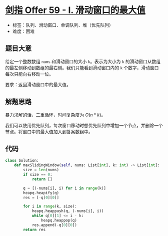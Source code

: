 # [剑指 Offer 59 - I. 滑动窗口的最大值](https://leetcode.cn/problems/hua-dong-chuang-kou-de-zui-da-zhi-lcof/)

- 标签：队列、滑动窗口、单调队列、堆（优先队列）
- 难度：困难

## 题目大意

给定一个整数数组 `nums` 和滑动窗口的大小 `k`。表示为大小为 `k` 的滑动窗口从数组的最左侧移动到数组的最右侧。我们只能看到滑动窗口内的 `k` 个数字，滑动窗口每次只能向右移动一位。

要求：返回滑动窗口中的最大值。

## 解题思路

暴力求解的话，二重循环，时间复杂度为 $O(n * k)$。

我们可以使用优先队列，每次窗口移动时想优先队列中增加一个节点，并删除一个节点。将窗口中的最大值加入到答案数组中。

## 代码

```python
class Solution:
    def maxSlidingWindow(self, nums: List[int], k: int) -> List[int]:
        size = len(nums)
        if size == 0:
            return []

        q = [(-nums[i], i) for i in range(k)]
        heapq.heapify(q)
        res = [-q[0][0]]

        for i in range(k, size):
            heapq.heappush(q, (-nums[i], i))
            while q[0][1] <= i - k:
                heapq.heappop(q)
            res.append(-q[0][0])
        return res
```

